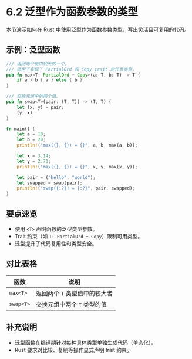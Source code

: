 # 6.2 泛型作为函数参数的类型

本节演示如何在 Rust 中使用泛型作为函数参数类型，写出灵活且可复用的代码。

## 示例：泛型函数

```rust
/// 返回两个值中较大的一个。
/// 适用于实现了 PartialOrd 和 Copy trait 的任意类型。
pub fn max<T: PartialOrd + Copy>(a: T, b: T) -> T {
    if a > b { a } else { b }
}

/// 交换元组中的两个值。
pub fn swap<T>(pair: (T, T)) -> (T, T) {
    let (x, y) = pair;
    (y, x)
}

fn main() {
    let a = 10;
    let b = 20;
    println!("max({}, {}) = {}", a, b, max(a, b));

    let x = 3.14;
    let y = 2.71;
    println!("max({}, {}) = {}", x, y, max(x, y));

    let pair = ("hello", "world");
    let swapped = swap(pair);
    println!("swap({:?}) = {:?}", pair, swapped);
}
```

## 要点速览

- 使用 `<T>` 声明函数的泛型类型参数。
- Trait 约束（如 `T: PartialOrd + Copy`）限制可用类型。
- 泛型提升了代码复用性和类型安全。

## 对比表格

| 函数      | 说明                        |
|-----------|-----------------------------|
| `max<T>`  | 返回两个 `T` 类型值中的较大者 |
| `swap<T>` | 交换元组中两个 `T` 类型的值   |

## 补充说明

- 泛型函数在编译期针对每种具体类型单独生成代码（单态化）。
- Rust 要求对比较、复制等操作显式声明 trait 约束。
